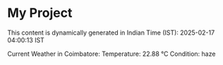 # My Project

This content is dynamically generated in Indian Time (IST): 2025-02-17 04:00:13 IST


Current Weather in Coimbatore:
Temperature: 22.88 °C
Condition: haze
